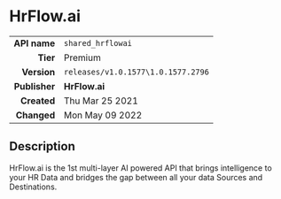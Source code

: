 # HrFlow.ai
| | |
|-:|-|
|**API name**|`shared_hrflowai`|
|**Tier**|Premium|
|**Version**|`releases/v1.0.1577\1.0.1577.2796`|
|**Publisher**|**HrFlow.ai**|
|**Created**|Thu Mar 25 2021|
|**Changed**|Mon May 09 2022|

## Description
HrFlow.ai is the 1st multi-layer AI powered API that brings intelligence to your HR Data and bridges the gap between all your data Sources and Destinations.
